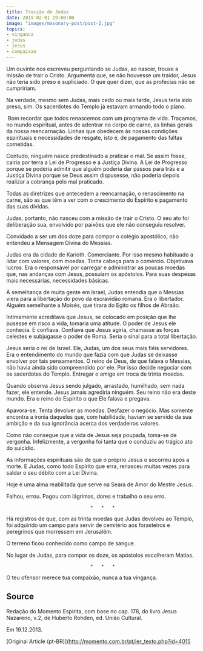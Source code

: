 ```yaml
---
title: Traição de Judas
date: 2019-02-01 19:00:00
image: "images/masonary-post/post-2.jpg"
topics: 
- vinganca
- judas
- jesus
- compaixao
---
```


Um ouvinte nos escreveu perguntando se Judas, ao nascer, trouxe a missão de
trair o Cristo. Argumenta que, se não houvesse um traidor, Jesus não teria sido
preso e supliciado. O que quer dizer, que as profecias não se cumpririam.

Na verdade, mesmo sem Judas, mais cedo ou mais tarde, Jesus teria sido preso,
sim. Os sacerdotes do Templo já estavam armando todo o plano.

 Bom recordar que todos renascemos com um programa de vida. Traçamos, no mundo
espiritual, antes de adentrar no corpo de carne, as linhas gerais da nossa
reencarnação. Linhas que obedecem às nossas condições espirituais e
necessidades de resgate, isto é, de pagamento das faltas cometidas.

Contudo, ninguém nasce predestinado a praticar o mal. Se assim fosse, cairia
por terra a Lei de Progresso e a Justiça Divina. A Lei de Progresso porque se
poderia admitir que alguém poderia dar passos para trás e a Justiça Divina
porque se Deus assim dispusesse, não poderia depois realizar a cobrança pelo
mal praticado.

Todas as diretrizes que antecedem a reencarnação, o renascimento na carne, são
as que têm a ver com o crescimento do Espírito e pagamento das suas dívidas.

Judas, portanto, não nasceu com a missão de trair o Cristo. O seu ato foi
deliberação sua, envolvido por paixões que ele não conseguiu resolver.

Convidado a ser um dos doze para compor o colégio apostólico, não entendeu a
Mensagem Divina do Messias.

Judas era da cidade de Karioth. Comerciante. Por isso mesmo habituado a lidar
com valores, com moedas. Tinha cabeça para o comércio. Objetivava lucros. Era o
responsável por carregar e administrar as poucas moedas que, nas andanças com
Jesus, possuíam os apóstolos. Para suas despesas mais necessárias, necessidades
básicas.

À semelhança de muita gente em Israel, Judas entendia que o Messias viera para
a libertação do povo da escravidão romana. Era o libertador. Alguém semelhante
a Moisés, que tirara do Egito os filhos de Abraão.

Intimamente acreditava que Jesus, se colocado em posição que lhe pusesse em
risco a vida, tomaria uma atitude. O poder de Jesus ele conhecia. E confiava.
Confiava que Jesus agiria, chamasse as forças celestes e subjugasse o poder de
Roma. Seria o sinal para a total libertação.

Jesus seria o rei de Israel. Ele, Judas, um dos seus mais fiéis servidores. Era
o entendimento do mundo que fazia com que Judas se deixasse envolver por tais
pensamentos. O reino de Deus, de que falava o Messias, não havia ainda sido
compreendido por ele. Por isso decide negociar com os sacerdotes do Templo.
Entregar o amigo em troca de trinta moedas.

Quando observa Jesus sendo julgado, arrastado, humilhado, sem nada fazer, ele
entende. Jesus jamais agrediria ninguém. Seu reino não era deste mundo. Era o
reino do Espírito o que Ele falava e pregava.

Apavora-se. Tenta devolver as moedas. Desfazer o negócio. Mas somente encontra
a ironia daqueles que, com habilidade, haviam se servido da sua ambição e da
sua ignorância acerca dos verdadeiros valores.

Como não consegue que a vida de Jesus seja poupada, toma-se de vergonha.
Infelizmente, a vergonha foi tanta que o conduziu ao trágico ato do suicídio.

As informações espirituais são de que o próprio Jesus o socorreu após a morte.
E Judas, como todo Espírito que erra, renasceu muitas vezes para saldar o seu
débito com a Lei Divina.

Hoje é uma alma reabilitada que serve na Seara de Amor do Mestre Jesus.

Falhou, errou. Pagou com lágrimas, dores e trabalho o seu erro.

                                   *   *   *

Há registros de que, com as trinta moedas que Judas devolveu ao Templo, foi
adquirido um campo para servir de cemitério aos forasteiros e peregrinos que
morressem em Jerusalém.

O terreno ficou conhecido como campo de sangue.

No lugar de Judas, para compor os doze, os apóstolos escolheram Matias.

                                   *   *   *

O teu ofensor merece tua compaixão, nunca a tua vingança.
 

## Source
Redação do Momento Espírita, com
base no cap. 178, do livro Jesus Nazareno, v.2, de
Huberto Rohden, ed. União Cultural.

Em 19.12.2013.


[Original Article (pt-BR)](http://momento.com.br/pt/ler_texto.php?id=4015

